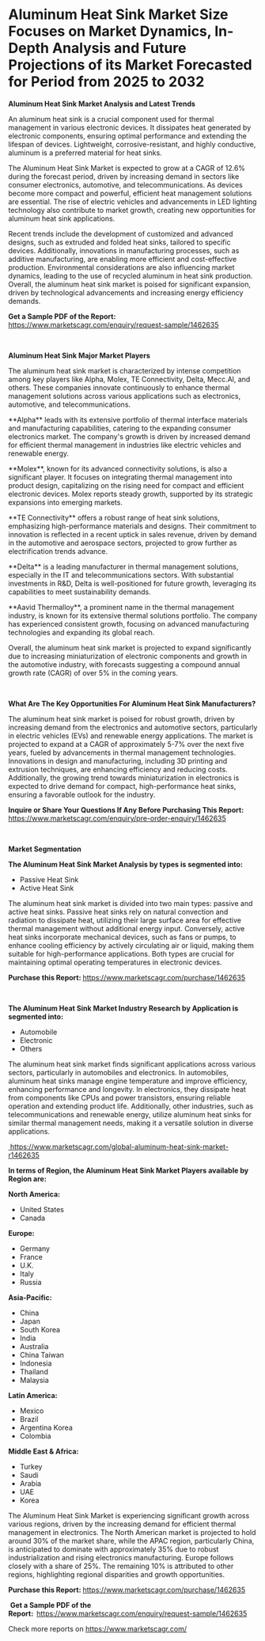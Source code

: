 <p><h1>Aluminum Heat Sink Market Size Focuses on Market Dynamics, In-Depth Analysis and Future Projections of its Market Forecasted for Period from 2025 to 2032</h1></p><p><strong>Aluminum Heat Sink Market Analysis and Latest Trends</strong></p>
<p><p>An aluminum heat sink is a crucial component used for thermal management in various electronic devices. It dissipates heat generated by electronic components, ensuring optimal performance and extending the lifespan of devices. Lightweight, corrosive-resistant, and highly conductive, aluminum is a preferred material for heat sinks.</p><p>The Aluminum Heat Sink Market is expected to grow at a CAGR of 12.6% during the forecast period, driven by increasing demand in sectors like consumer electronics, automotive, and telecommunications. As devices become more compact and powerful, efficient heat management solutions are essential. The rise of electric vehicles and advancements in LED lighting technology also contribute to market growth, creating new opportunities for aluminum heat sink applications.</p><p>Recent trends include the development of customized and advanced designs, such as extruded and folded heat sinks, tailored to specific devices. Additionally, innovations in manufacturing processes, such as additive manufacturing, are enabling more efficient and cost-effective production. Environmental considerations are also influencing market dynamics, leading to the use of recycled aluminum in heat sink production. Overall, the aluminum heat sink market is poised for significant expansion, driven by technological advancements and increasing energy efficiency demands.</p></p>
<p><strong>Get a Sample PDF of the Report:&nbsp;</strong> <a href="https://www.marketscagr.com/enquiry/request-sample/1462635?utm_campaign=3001&utm_medium=2&utm_source=Github&utm_content=ia&utm_term=09042025&utm_id=aluminum-heat-sink">https://www.marketscagr.com/enquiry/request-sample/1462635</a></p>
<p>&nbsp;</p>
<p><strong>Aluminum Heat Sink Major Market Players</strong></p>
<p><p>The aluminum heat sink market is characterized by intense competition among key players like Alpha, Molex, TE Connectivity, Delta, Mecc.Al, and others. These companies innovate continuously to enhance thermal management solutions across various applications such as electronics, automotive, and telecommunications.</p><p>**Alpha** leads with its extensive portfolio of thermal interface materials and manufacturing capabilities, catering to the expanding consumer electronics market. The company's growth is driven by increased demand for efficient thermal management in industries like electric vehicles and renewable energy.</p><p>**Molex**, known for its advanced connectivity solutions, is also a significant player. It focuses on integrating thermal management into product design, capitalizing on the rising need for compact and efficient electronic devices. Molex reports steady growth, supported by its strategic expansions into emerging markets.</p><p>**TE Connectivity** offers a robust range of heat sink solutions, emphasizing high-performance materials and designs. Their commitment to innovation is reflected in a recent uptick in sales revenue, driven by demand in the automotive and aerospace sectors, projected to grow further as electrification trends advance.</p><p>**Delta** is a leading manufacturer in thermal management solutions, especially in the IT and telecommunications sectors. With substantial investments in R&D, Delta is well-positioned for future growth, leveraging its capabilities to meet sustainability demands.</p><p>**Aavid Thermalloy**, a prominent name in the thermal management industry, is known for its extensive thermal solutions portfolio. The company has experienced consistent growth, focusing on advanced manufacturing technologies and expanding its global reach.</p><p>Overall, the aluminum heat sink market is projected to expand significantly due to increasing miniaturization of electronic components and growth in the automotive industry, with forecasts suggesting a compound annual growth rate (CAGR) of over 5% in the coming years.</p></p>
<p>&nbsp;</p>
<p><strong>What Are The Key Opportunities For Aluminum Heat Sink Manufacturers?</strong></p>
<p><p>The aluminum heat sink market is poised for robust growth, driven by increasing demand from the electronics and automotive sectors, particularly in electric vehicles (EVs) and renewable energy applications. The market is projected to expand at a CAGR of approximately 5-7% over the next five years, fueled by advancements in thermal management technologies. Innovations in design and manufacturing, including 3D printing and extrusion techniques, are enhancing efficiency and reducing costs. Additionally, the growing trend towards miniaturization in electronics is expected to drive demand for compact, high-performance heat sinks, ensuring a favorable outlook for the industry.</p></p>
<p><strong>Inquire or Share Your Questions If Any Before Purchasing This Report:</strong> <a href="https://www.marketscagr.com/enquiry/pre-order-enquiry/1462635?utm_campaign=3001&utm_medium=2&utm_source=Github&utm_content=ia&utm_term=09042025&utm_id=aluminum-heat-sink">https://www.marketscagr.com/enquiry/pre-order-enquiry/1462635</a></p>
<p>&nbsp;</p>
<p><strong>Market Segmentation</strong></p>
<p><strong>The Aluminum Heat Sink Market Analysis by types is segmented into:</strong></p>
<p><ul><li>Passive Heat Sink</li><li>Active Heat Sink</li></ul></p>
<p><p>The aluminum heat sink market is divided into two main types: passive and active heat sinks. Passive heat sinks rely on natural convection and radiation to dissipate heat, utilizing their large surface area for effective thermal management without additional energy input. Conversely, active heat sinks incorporate mechanical devices, such as fans or pumps, to enhance cooling efficiency by actively circulating air or liquid, making them suitable for high-performance applications. Both types are crucial for maintaining optimal operating temperatures in electronic devices.</p></p>
<p><strong>Purchase this Report:&nbsp;</strong><a href="https://www.marketscagr.com/purchase/1462635?utm_campaign=3001&utm_medium=2&utm_source=Github&utm_content=ia&utm_term=09042025&utm_id=aluminum-heat-sink">https://www.marketscagr.com/purchase/1462635</a></p>
<p>&nbsp;</p>
<p><strong>The Aluminum Heat Sink Market Industry Research by Application is segmented into:</strong></p>
<p><ul><li>Automobile</li><li>Electronic</li><li>Others</li></ul></p>
<p><p>The aluminum heat sink market finds significant applications across various sectors, particularly in automobiles and electronics. In automobiles, aluminum heat sinks manage engine temperature and improve efficiency, enhancing performance and longevity. In electronics, they dissipate heat from components like CPUs and power transistors, ensuring reliable operation and extending product life. Additionally, other industries, such as telecommunications and renewable energy, utilize aluminum heat sinks for similar thermal management needs, making it a versatile solution in diverse applications.</p></p>
<p><a href="https://www.marketscagr.com/global-aluminum-heat-sink-market-r1462635?utm_campaign=3001&utm_medium=2&utm_source=Github&utm_content=ia&utm_term=09042025&utm_id=aluminum-heat-sink">&nbsp;https://www.marketscagr.com/global-aluminum-heat-sink-market-r1462635</a></p>
<p><strong>In terms of Region, the Aluminum Heat Sink Market Players available by Region are:</strong></p>
<p>
    <p> <strong> North America: </strong>
        <ul>
            <li>United States</li>
            <li>Canada</li>
        </ul>
        </p> 
    <p> <strong> Europe: </strong>
        <ul>
            <li>Germany</li>
            <li>France</li>
            <li>U.K.</li>
            <li>Italy</li>
            <li>Russia</li>
        </ul>
        </p> 
    <p> <strong> Asia-Pacific: </strong>
        <ul>
            <li>China</li>
            <li>Japan</li>
            <li>South Korea</li>
            <li>India</li>
            <li>Australia</li>
            <li>China Taiwan</li>
            <li>Indonesia</li>
            <li>Thailand</li>
            <li>Malaysia</li>
        </ul>
        </p> 
    <p> <strong> Latin America: </strong>
        <ul>
            <li>Mexico</li>
            <li>Brazil</li>
            <li>Argentina Korea</li>
            <li>Colombia</li>
        </ul>
        </p> 
    <p> <strong> Middle East & Africa: </strong>
        <ul>
            <li>Turkey</li>
            <li>Saudi</li>
            <li>Arabia</li>
            <li>UAE</li>
            <li>Korea</li>
        </ul>
    </p>
    </p>
<p><p>The Aluminum Heat Sink Market is experiencing significant growth across various regions, driven by the increasing demand for efficient thermal management in electronics. The North American market is projected to hold around 30% of the market share, while the APAC region, particularly China, is anticipated to dominate with approximately 35% due to robust industrialization and rising electronics manufacturing. Europe follows closely with a share of 25%. The remaining 10% is attributed to other regions, highlighting regional disparities and growth opportunities.</p></p>
<p><strong>Purchase this Report: </strong><a href="https://www.marketscagr.com/purchase/1462635?utm_campaign=3001&utm_medium=2&utm_source=Github&utm_content=ia&utm_term=09042025&utm_id=aluminum-heat-sink">https://www.marketscagr.com/purchase/1462635</a></p>
<p>&nbsp;<strong>Get a Sample PDF of the Report:&nbsp;&nbsp;</strong><a href="https://www.marketscagr.com/enquiry/request-sample/1462635?utm_campaign=3001&utm_medium=2&utm_source=Github&utm_content=ia&utm_term=09042025&utm_id=aluminum-heat-sink">https://www.marketscagr.com/enquiry/request-sample/1462635</a></p>
<p><strong></strong></p>
<p>Check more reports on <a href="https://www.marketscagr.com/?utm_campaign=3001&utm_medium=2&utm_source=Github&utm_content=ia&utm_term=09042025&utm_id=aluminum-heat-sink">https://www.marketscagr.com/</a></p>